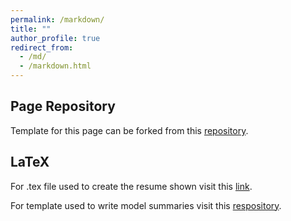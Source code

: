 ```yaml
---
permalink: /markdown/
title: ""
author_profile: true
redirect_from: 
  - /md/
  - /markdown.html
---
```


## Page Repository

Template for this page can be forked from this [repository](https://github.com/psitumorang/psitumorang.github.io/).
  
## LaTeX

For .tex file used to create the resume shown visit this [link](https://www.overleaf.com/latex/templates/luxsleek-cv/qbvbqmrzxwyj/).

For template used to write model summaries visit this [respository](https://github.com/NicholasMamo/adonis-template/).
